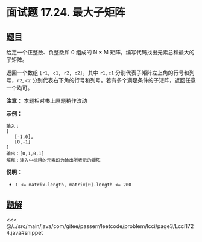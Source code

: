 # 面试题 17.24. 最大子矩阵

## [题目](https://leetcode.cn/problems/max-submatrix-lcci/)
给定一个正整数、负整数和 0 组成的 N × M 矩阵，编写代码找出元素总和最大的子矩阵。

返回一个数组 `[r1, c1, r2, c2]`，其中 `r1`, `c1` 分别代表子矩阵左上角的行号和列号，`r2`, `c2` 分别代表右下角的行号和列号。若有多个满足条件的子矩阵，返回任意一个均可。

**注意：** 本题相对书上原题稍作改动

**示例：**

    输入：
    [
       [-1,0],
       [0,-1]
    ]
    输出：[0,1,0,1]
    解释：输入中标粗的元素即为输出所表示的矩阵

**说明：**

* `1 <= matrix.length, matrix[0].length <= 200`


## [题解](https://github.com/PasseRR/JavaLeetCode/blob/master/src/main/java/com/gitee/passerr/leetcode/problem/lcci/page3/Lcci1724.java)

<<< @/../src/main/java/com/gitee/passerr/leetcode/problem/lcci/page3/Lcci1724.java#snippet
